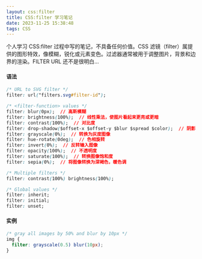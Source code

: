 ```yaml
---
layout: css:filter
title: CSS:filter 学习笔记
date: 2023-11-25 15:38:48
tags: CSS
---
```


个人学习 CSS:filter 过程中写的笔记，不具备任何价值。CSS 滤镜（filter）属提供的图形特效，像模糊，锐化或元素变色。过滤器通常被用于调整图片，背景和边界的渲染。FILTER URL 还不是很明白…

<!-- more -->

#### 语法
```css
/* URL to SVG filter */
filter: url("filters.svg#filter-id");

/* <filter-function> values */
filter: blur(0px);  // 高斯模糊
filter: brightness(100%);  // 线性乘法，使图片看起来更亮或更暗
filter: contrast(100%);  // 对比度
filter: drop-shadow($offset-x $offset-y $blur $spread $color);  // 阴影，相似于 box-shadow
filter: grayscale(0%);  // 转换为灰度图像
filter: hue-rotate(0deg);  // 色相旋转
filter: invert(0%);  // 反转输入图像
filter: opacity(100%);  // 不透明度
filter: saturate(100%);  // 转换图像饱和度
filter: sepia(0%);  // 将图像转换为深褐色，暖色调

/* Multiple filters */
filter: contrast(100%) brightness(100%);

/* Global values */
filter: inherit;
filter: initial;
filter: unset;
```

#### 实例
```css
/* gray all images by 50% and blur by 10px */
img {
  filter: grayscale(0.5) blur(10px);
}
```
